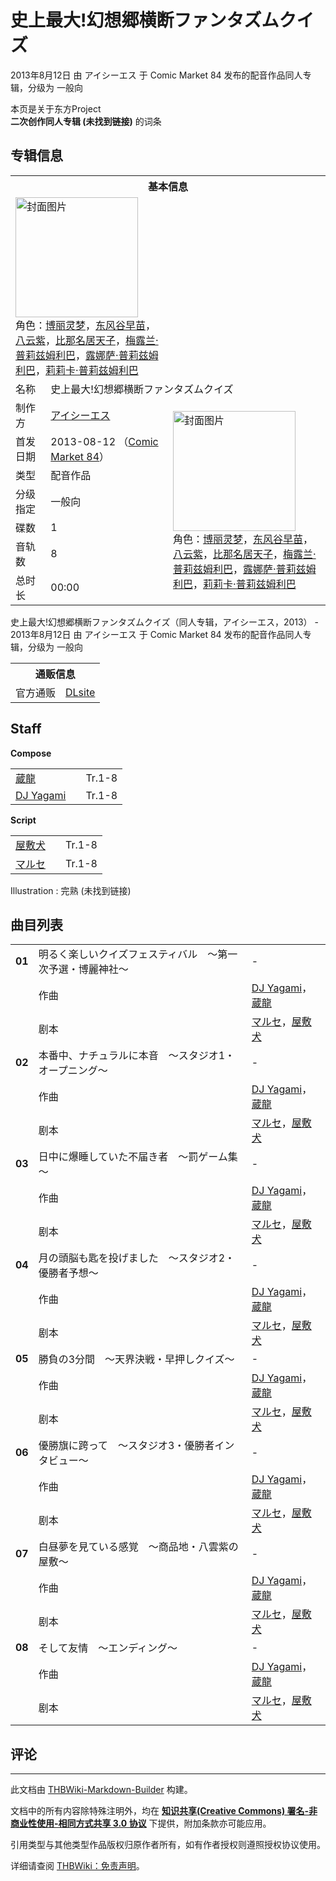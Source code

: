# 史上最大!幻想郷横断ファンタズムクイズ

<!-- source html: G:\repos\THBWiki-Markdown-Builder\THBWikiMarkdown\Temp\main\3\3d\ns0%3A%E5%8F%B2%E4%B8%8A%E6%9C%80%E5%A4%A7%21%E5%B9%BB%E6%83%B3%E9%83%B7%E6%A8%AA%E6%96%AD%E3%83%95%E3%82%A1%E3%83%B3%E3%82%BF%E3%82%BA%E3%83%A0%E3%82%AF%E3%82%A4%E3%82%BA.html -->

2013年8月12日 由 アイシーエス 于 Comic Market 84 发布的配音作品同人专辑，分级为 一般向

本页是关于东方Project  
 **二次创作同人专辑 (未找到链接)** 的词条
## 专辑信息

<table><tbody><tr><th colspan="3">基本信息</th></tr><tr><td class="cover-artwork-mobile" colspan="2"><a href="./文件-史上最大!幻想郷横断ファンタズムクイズ封面.jpg.md" class="image" title="封面图片"><img alt="封面图片" src="https://upload.thwiki.cc/thumb/2/2e/%E5%8F%B2%E4%B8%8A%E6%9C%80%E5%A4%A7%21%E5%B9%BB%E6%83%B3%E9%83%B7%E6%A8%AA%E6%96%AD%E3%83%95%E3%82%A1%E3%83%B3%E3%82%BF%E3%82%BA%E3%83%A0%E3%82%AF%E3%82%A4%E3%82%BA%E5%B0%81%E9%9D%A2.jpg/196px-%E5%8F%B2%E4%B8%8A%E6%9C%80%E5%A4%A7%21%E5%B9%BB%E6%83%B3%E9%83%B7%E6%A8%AA%E6%96%AD%E3%83%95%E3%82%A1%E3%83%B3%E3%82%BF%E3%82%BA%E3%83%A0%E3%82%AF%E3%82%A4%E3%82%BA%E5%B0%81%E9%9D%A2.jpg" decoding="async" loading="lazy" width="196" height="192" srcset="https://upload.thwiki.cc/thumb/2/2e/%E5%8F%B2%E4%B8%8A%E6%9C%80%E5%A4%A7%21%E5%B9%BB%E6%83%B3%E9%83%B7%E6%A8%AA%E6%96%AD%E3%83%95%E3%82%A1%E3%83%B3%E3%82%BF%E3%82%BA%E3%83%A0%E3%82%AF%E3%82%A4%E3%82%BA%E5%B0%81%E9%9D%A2.jpg/294px-%E5%8F%B2%E4%B8%8A%E6%9C%80%E5%A4%A7%21%E5%B9%BB%E6%83%B3%E9%83%B7%E6%A8%AA%E6%96%AD%E3%83%95%E3%82%A1%E3%83%B3%E3%82%BF%E3%82%BA%E3%83%A0%E3%82%AF%E3%82%A4%E3%82%BA%E5%B0%81%E9%9D%A2.jpg 1.5x, https://upload.thwiki.cc/thumb/2/2e/%E5%8F%B2%E4%B8%8A%E6%9C%80%E5%A4%A7%21%E5%B9%BB%E6%83%B3%E9%83%B7%E6%A8%AA%E6%96%AD%E3%83%95%E3%82%A1%E3%83%B3%E3%82%BF%E3%82%BA%E3%83%A0%E3%82%AF%E3%82%A4%E3%82%BA%E5%B0%81%E9%9D%A2.jpg/392px-%E5%8F%B2%E4%B8%8A%E6%9C%80%E5%A4%A7%21%E5%B9%BB%E6%83%B3%E9%83%B7%E6%A8%AA%E6%96%AD%E3%83%95%E3%82%A1%E3%83%B3%E3%82%BF%E3%82%BA%E3%83%A0%E3%82%AF%E3%82%A4%E3%82%BA%E5%B0%81%E9%9D%A2.jpg 2x" data-file-width="512" data-file-height="501"></a><div class="cover-char">角色：<a href="./博丽灵梦.md" title="博丽灵梦">博丽灵梦</a>，<a href="./东风谷早苗.md" title="东风谷早苗">东风谷早苗</a>，<a href="./八云紫.md" title="八云紫">八云紫</a>，<a href="./比那名居天子.md" title="比那名居天子">比那名居天子</a>，<a href="./梅露兰·普莉兹姆利巴.md" title="梅露兰·普莉兹姆利巴">梅露兰·普莉兹姆利巴</a>，<a href="./露娜萨·普莉兹姆利巴.md" title="露娜萨·普莉兹姆利巴">露娜萨·普莉兹姆利巴</a>，<a href="./莉莉卡·普莉兹姆利巴.md" title="莉莉卡·普莉兹姆利巴">莉莉卡·普莉兹姆利巴</a></div></td>
</tr><tr><td class="label">名称</td><td colspan="2"> 史上最大!幻想郷横断ファンタズムクイズ </td></tr><tr><td class="label">制作方</td><td><a href="./アイシーエス.md" title="アイシーエス">アイシーエス</a></td><td class="cover-artwork" rowspan="7" style="min-width:196px;"><a href="./文件-史上最大!幻想郷横断ファンタズムクイズ封面.jpg.md" class="image" title="封面图片"><img alt="封面图片" src="https://upload.thwiki.cc/thumb/2/2e/%E5%8F%B2%E4%B8%8A%E6%9C%80%E5%A4%A7%21%E5%B9%BB%E6%83%B3%E9%83%B7%E6%A8%AA%E6%96%AD%E3%83%95%E3%82%A1%E3%83%B3%E3%82%BF%E3%82%BA%E3%83%A0%E3%82%AF%E3%82%A4%E3%82%BA%E5%B0%81%E9%9D%A2.jpg/196px-%E5%8F%B2%E4%B8%8A%E6%9C%80%E5%A4%A7%21%E5%B9%BB%E6%83%B3%E9%83%B7%E6%A8%AA%E6%96%AD%E3%83%95%E3%82%A1%E3%83%B3%E3%82%BF%E3%82%BA%E3%83%A0%E3%82%AF%E3%82%A4%E3%82%BA%E5%B0%81%E9%9D%A2.jpg" decoding="async" loading="lazy" width="196" height="192" srcset="https://upload.thwiki.cc/thumb/2/2e/%E5%8F%B2%E4%B8%8A%E6%9C%80%E5%A4%A7%21%E5%B9%BB%E6%83%B3%E9%83%B7%E6%A8%AA%E6%96%AD%E3%83%95%E3%82%A1%E3%83%B3%E3%82%BF%E3%82%BA%E3%83%A0%E3%82%AF%E3%82%A4%E3%82%BA%E5%B0%81%E9%9D%A2.jpg/294px-%E5%8F%B2%E4%B8%8A%E6%9C%80%E5%A4%A7%21%E5%B9%BB%E6%83%B3%E9%83%B7%E6%A8%AA%E6%96%AD%E3%83%95%E3%82%A1%E3%83%B3%E3%82%BF%E3%82%BA%E3%83%A0%E3%82%AF%E3%82%A4%E3%82%BA%E5%B0%81%E9%9D%A2.jpg 1.5x, https://upload.thwiki.cc/thumb/2/2e/%E5%8F%B2%E4%B8%8A%E6%9C%80%E5%A4%A7%21%E5%B9%BB%E6%83%B3%E9%83%B7%E6%A8%AA%E6%96%AD%E3%83%95%E3%82%A1%E3%83%B3%E3%82%BF%E3%82%BA%E3%83%A0%E3%82%AF%E3%82%A4%E3%82%BA%E5%B0%81%E9%9D%A2.jpg/392px-%E5%8F%B2%E4%B8%8A%E6%9C%80%E5%A4%A7%21%E5%B9%BB%E6%83%B3%E9%83%B7%E6%A8%AA%E6%96%AD%E3%83%95%E3%82%A1%E3%83%B3%E3%82%BF%E3%82%BA%E3%83%A0%E3%82%AF%E3%82%A4%E3%82%BA%E5%B0%81%E9%9D%A2.jpg 2x" data-file-width="512" data-file-height="501"></a><div class="cover-char">角色：<a href="./博丽灵梦.md" title="博丽灵梦">博丽灵梦</a>，<a href="./东风谷早苗.md" title="东风谷早苗">东风谷早苗</a>，<a href="./八云紫.md" title="八云紫">八云紫</a>，<a href="./比那名居天子.md" title="比那名居天子">比那名居天子</a>，<a href="./梅露兰·普莉兹姆利巴.md" title="梅露兰·普莉兹姆利巴">梅露兰·普莉兹姆利巴</a>，<a href="./露娜萨·普莉兹姆利巴.md" title="露娜萨·普莉兹姆利巴">露娜萨·普莉兹姆利巴</a>，<a href="./莉莉卡·普莉兹姆利巴.md" title="莉莉卡·普莉兹姆利巴">莉莉卡·普莉兹姆利巴</a></div></td>
</tr><tr><td class="label">首发日期</td><td>2013-08-12&#160;（<a href="/展会作品列表?e=Comic+Market%2384">Comic Market 84</a>）</td></tr><tr><td class="label">类型</td><td>配音作品</td></tr><tr><td class="label">分级指定</td><td>一般向</td></tr><tr><td class="label">碟数</td><td>1</td></tr><tr><td class="label">音轨数</td><td>8</td></tr><tr><td class="label">总时长</td><td>00:00</td></tr></tbody></table>

史上最大!幻想郷横断ファンタズムクイズ（同人专辑，アイシーエス，2013） - 2013年8月12日 由 アイシーエス 于 Comic Market 84 发布的配音作品同人专辑，分级为 一般向

<table><tbody><tr><th colspan="3">通贩信息</th></tr><tr><td class="label">官方通贩</td><td colspan="2"><a rel="nofollow" class="external text" href="http://www.dlsite.com/home/work/=/product_id/RJ119363.html">DLsite</a></td></tr></tbody></table>


## Staff
  
 **Compose**   

<table><tbody><tr><td><a href="/index.php?title=%E8%94%B5%E9%BE%8D&amp;action=edit&amp;redlink=1" class="new" title="蔵龍（页面不存在）">蔵龍</a></td><td></td><td>Tr.1-8</td></tr><tr><td><a href="/index.php?title=DJ_Yagami&amp;action=edit&amp;redlink=1" class="new" title="DJ Yagami（页面不存在）">DJ Yagami</a></td><td></td><td>Tr.1-8</td></tr></tbody></table>

  
 **Script**   

<table><tbody><tr><td><a href="/index.php?title=%E5%B1%8B%E6%95%B7%E7%8A%AC&amp;action=edit&amp;redlink=1" class="new" title="屋敷犬（页面不存在）">屋敷犬</a></td><td></td><td>Tr.1-8</td></tr><tr><td><a href="/index.php?title=%E3%83%9E%E3%83%AB%E3%82%BB&amp;action=edit&amp;redlink=1" class="new" title="マルセ（页面不存在）">マルセ</a></td><td></td><td>Tr.1-8</td></tr></tbody></table>


Illustration
: 完熟 (未找到链接)

## 曲目列表

<table><tbody><tr><td id="1" class="infoYL"><b>01</b></td><td id="明るく楽しいクイズフェスティバル_～第一次予選・博麗神社～" colspan="2" class="title">明るく楽しいクイズフェスティバル　～第一次予選・博麗神社～<span class="thcsearchlinks"><a rel="nofollow" class="external text" href="https://cd.thwiki.cc?arrange=DJ Yagami，蔵龍&amp;script=マルセ，屋敷犬&amp;fromwiki=史上最大!幻想郷横断ファンタズムクイズ"><span title="搜索相似同人曲"></span></a></span></td><td class="time">-</td></tr><tr><td class="left"></td><td class="label">作曲</td><td class="text" colspan="2"><a href="/index.php?title=DJ_Yagami&amp;action=edit&amp;redlink=1" class="new" title="DJ Yagami（页面不存在）">DJ Yagami</a>，<a href="/index.php?title=%E8%94%B5%E9%BE%8D&amp;action=edit&amp;redlink=1" class="new" title="蔵龍（页面不存在）">蔵龍</a><span class="thcsearchlinks"><a rel="nofollow" class="external text" href="https://cd.thwiki.cc?arrange=，DJ Yagami，蔵龍&amp;fromwiki=史上最大!幻想郷横断ファンタズムクイズ"><span></span></a></span></td></tr><tr><td class="left"></td><td class="label">剧本</td><td class="text" colspan="2"><a href="/index.php?title=%E3%83%9E%E3%83%AB%E3%82%BB&amp;action=edit&amp;redlink=1" class="new" title="マルセ（页面不存在）">マルセ</a>，<a href="/index.php?title=%E5%B1%8B%E6%95%B7%E7%8A%AC&amp;action=edit&amp;redlink=1" class="new" title="屋敷犬（页面不存在）">屋敷犬</a><span class="thcsearchlinks"><a rel="nofollow" class="external text" href="https://cd.thwiki.cc?script=マルセ，屋敷犬&amp;fromwiki=史上最大!幻想郷横断ファンタズムクイズ"><span></span></a></span></td></tr>
<tr><td id="2" class="infoYL"><b>02</b></td><td id="本番中、ナチュラルに本音_～スタジオ1・オープニング～" colspan="2" class="title">本番中、ナチュラルに本音　～スタジオ1・オープニング～<span class="thcsearchlinks"><a rel="nofollow" class="external text" href="https://cd.thwiki.cc?arrange=DJ Yagami，蔵龍&amp;script=マルセ，屋敷犬&amp;fromwiki=史上最大!幻想郷横断ファンタズムクイズ"><span title="搜索相似同人曲"></span></a></span></td><td class="time">-</td></tr><tr><td class="left"></td><td class="label">作曲</td><td class="text" colspan="2"><a href="/index.php?title=DJ_Yagami&amp;action=edit&amp;redlink=1" class="new" title="DJ Yagami（页面不存在）">DJ Yagami</a>，<a href="/index.php?title=%E8%94%B5%E9%BE%8D&amp;action=edit&amp;redlink=1" class="new" title="蔵龍（页面不存在）">蔵龍</a><span class="thcsearchlinks"><a rel="nofollow" class="external text" href="https://cd.thwiki.cc?arrange=，DJ Yagami，蔵龍&amp;fromwiki=史上最大!幻想郷横断ファンタズムクイズ"><span></span></a></span></td></tr><tr><td class="left"></td><td class="label">剧本</td><td class="text" colspan="2"><a href="/index.php?title=%E3%83%9E%E3%83%AB%E3%82%BB&amp;action=edit&amp;redlink=1" class="new" title="マルセ（页面不存在）">マルセ</a>，<a href="/index.php?title=%E5%B1%8B%E6%95%B7%E7%8A%AC&amp;action=edit&amp;redlink=1" class="new" title="屋敷犬（页面不存在）">屋敷犬</a><span class="thcsearchlinks"><a rel="nofollow" class="external text" href="https://cd.thwiki.cc?script=マルセ，屋敷犬&amp;fromwiki=史上最大!幻想郷横断ファンタズムクイズ"><span></span></a></span></td></tr>
<tr><td id="3" class="infoYL"><b>03</b></td><td id="日中に爆睡していた不届き者_～罰ゲーム集～" colspan="2" class="title">日中に爆睡していた不届き者　～罰ゲーム集～<span class="thcsearchlinks"><a rel="nofollow" class="external text" href="https://cd.thwiki.cc?arrange=DJ Yagami，蔵龍&amp;script=マルセ，屋敷犬&amp;fromwiki=史上最大!幻想郷横断ファンタズムクイズ"><span title="搜索相似同人曲"></span></a></span></td><td class="time">-</td></tr><tr><td class="left"></td><td class="label">作曲</td><td class="text" colspan="2"><a href="/index.php?title=DJ_Yagami&amp;action=edit&amp;redlink=1" class="new" title="DJ Yagami（页面不存在）">DJ Yagami</a>，<a href="/index.php?title=%E8%94%B5%E9%BE%8D&amp;action=edit&amp;redlink=1" class="new" title="蔵龍（页面不存在）">蔵龍</a><span class="thcsearchlinks"><a rel="nofollow" class="external text" href="https://cd.thwiki.cc?arrange=，DJ Yagami，蔵龍&amp;fromwiki=史上最大!幻想郷横断ファンタズムクイズ"><span></span></a></span></td></tr><tr><td class="left"></td><td class="label">剧本</td><td class="text" colspan="2"><a href="/index.php?title=%E3%83%9E%E3%83%AB%E3%82%BB&amp;action=edit&amp;redlink=1" class="new" title="マルセ（页面不存在）">マルセ</a>，<a href="/index.php?title=%E5%B1%8B%E6%95%B7%E7%8A%AC&amp;action=edit&amp;redlink=1" class="new" title="屋敷犬（页面不存在）">屋敷犬</a><span class="thcsearchlinks"><a rel="nofollow" class="external text" href="https://cd.thwiki.cc?script=マルセ，屋敷犬&amp;fromwiki=史上最大!幻想郷横断ファンタズムクイズ"><span></span></a></span></td></tr>
<tr><td id="4" class="infoYL"><b>04</b></td><td id="月の頭脳も匙を投げました_～スタジオ2・優勝者予想～" colspan="2" class="title">月の頭脳も匙を投げました　～スタジオ2・優勝者予想～<span class="thcsearchlinks"><a rel="nofollow" class="external text" href="https://cd.thwiki.cc?arrange=DJ Yagami，蔵龍&amp;script=マルセ，屋敷犬&amp;fromwiki=史上最大!幻想郷横断ファンタズムクイズ"><span title="搜索相似同人曲"></span></a></span></td><td class="time">-</td></tr><tr><td class="left"></td><td class="label">作曲</td><td class="text" colspan="2"><a href="/index.php?title=DJ_Yagami&amp;action=edit&amp;redlink=1" class="new" title="DJ Yagami（页面不存在）">DJ Yagami</a>，<a href="/index.php?title=%E8%94%B5%E9%BE%8D&amp;action=edit&amp;redlink=1" class="new" title="蔵龍（页面不存在）">蔵龍</a><span class="thcsearchlinks"><a rel="nofollow" class="external text" href="https://cd.thwiki.cc?arrange=，DJ Yagami，蔵龍&amp;fromwiki=史上最大!幻想郷横断ファンタズムクイズ"><span></span></a></span></td></tr><tr><td class="left"></td><td class="label">剧本</td><td class="text" colspan="2"><a href="/index.php?title=%E3%83%9E%E3%83%AB%E3%82%BB&amp;action=edit&amp;redlink=1" class="new" title="マルセ（页面不存在）">マルセ</a>，<a href="/index.php?title=%E5%B1%8B%E6%95%B7%E7%8A%AC&amp;action=edit&amp;redlink=1" class="new" title="屋敷犬（页面不存在）">屋敷犬</a><span class="thcsearchlinks"><a rel="nofollow" class="external text" href="https://cd.thwiki.cc?script=マルセ，屋敷犬&amp;fromwiki=史上最大!幻想郷横断ファンタズムクイズ"><span></span></a></span></td></tr>
<tr><td id="5" class="infoYL"><b>05</b></td><td id="勝負の3分間_～天界決戦・早押しクイズ～" colspan="2" class="title">勝負の3分間　～天界決戦・早押しクイズ～<span class="thcsearchlinks"><a rel="nofollow" class="external text" href="https://cd.thwiki.cc?arrange=DJ Yagami，蔵龍&amp;script=マルセ，屋敷犬&amp;fromwiki=史上最大!幻想郷横断ファンタズムクイズ"><span title="搜索相似同人曲"></span></a></span></td><td class="time">-</td></tr><tr><td class="left"></td><td class="label">作曲</td><td class="text" colspan="2"><a href="/index.php?title=DJ_Yagami&amp;action=edit&amp;redlink=1" class="new" title="DJ Yagami（页面不存在）">DJ Yagami</a>，<a href="/index.php?title=%E8%94%B5%E9%BE%8D&amp;action=edit&amp;redlink=1" class="new" title="蔵龍（页面不存在）">蔵龍</a><span class="thcsearchlinks"><a rel="nofollow" class="external text" href="https://cd.thwiki.cc?arrange=，DJ Yagami，蔵龍&amp;fromwiki=史上最大!幻想郷横断ファンタズムクイズ"><span></span></a></span></td></tr><tr><td class="left"></td><td class="label">剧本</td><td class="text" colspan="2"><a href="/index.php?title=%E3%83%9E%E3%83%AB%E3%82%BB&amp;action=edit&amp;redlink=1" class="new" title="マルセ（页面不存在）">マルセ</a>，<a href="/index.php?title=%E5%B1%8B%E6%95%B7%E7%8A%AC&amp;action=edit&amp;redlink=1" class="new" title="屋敷犬（页面不存在）">屋敷犬</a><span class="thcsearchlinks"><a rel="nofollow" class="external text" href="https://cd.thwiki.cc?script=マルセ，屋敷犬&amp;fromwiki=史上最大!幻想郷横断ファンタズムクイズ"><span></span></a></span></td></tr>
<tr><td id="6" class="infoYL"><b>06</b></td><td id="優勝旗に跨って_～スタジオ3・優勝者インタビュー～" colspan="2" class="title">優勝旗に跨って　～スタジオ3・優勝者インタビュー～<span class="thcsearchlinks"><a rel="nofollow" class="external text" href="https://cd.thwiki.cc?arrange=DJ Yagami，蔵龍&amp;script=マルセ，屋敷犬&amp;fromwiki=史上最大!幻想郷横断ファンタズムクイズ"><span title="搜索相似同人曲"></span></a></span></td><td class="time">-</td></tr><tr><td class="left"></td><td class="label">作曲</td><td class="text" colspan="2"><a href="/index.php?title=DJ_Yagami&amp;action=edit&amp;redlink=1" class="new" title="DJ Yagami（页面不存在）">DJ Yagami</a>，<a href="/index.php?title=%E8%94%B5%E9%BE%8D&amp;action=edit&amp;redlink=1" class="new" title="蔵龍（页面不存在）">蔵龍</a><span class="thcsearchlinks"><a rel="nofollow" class="external text" href="https://cd.thwiki.cc?arrange=，DJ Yagami，蔵龍&amp;fromwiki=史上最大!幻想郷横断ファンタズムクイズ"><span></span></a></span></td></tr><tr><td class="left"></td><td class="label">剧本</td><td class="text" colspan="2"><a href="/index.php?title=%E3%83%9E%E3%83%AB%E3%82%BB&amp;action=edit&amp;redlink=1" class="new" title="マルセ（页面不存在）">マルセ</a>，<a href="/index.php?title=%E5%B1%8B%E6%95%B7%E7%8A%AC&amp;action=edit&amp;redlink=1" class="new" title="屋敷犬（页面不存在）">屋敷犬</a><span class="thcsearchlinks"><a rel="nofollow" class="external text" href="https://cd.thwiki.cc?script=マルセ，屋敷犬&amp;fromwiki=史上最大!幻想郷横断ファンタズムクイズ"><span></span></a></span></td></tr>
<tr><td id="7" class="infoYL"><b>07</b></td><td id="白昼夢を見ている感覚_～商品地・八雲紫の屋敷～" colspan="2" class="title">白昼夢を見ている感覚　～商品地・八雲紫の屋敷～<span class="thcsearchlinks"><a rel="nofollow" class="external text" href="https://cd.thwiki.cc?arrange=DJ Yagami，蔵龍&amp;script=マルセ，屋敷犬&amp;fromwiki=史上最大!幻想郷横断ファンタズムクイズ"><span title="搜索相似同人曲"></span></a></span></td><td class="time">-</td></tr><tr><td class="left"></td><td class="label">作曲</td><td class="text" colspan="2"><a href="/index.php?title=DJ_Yagami&amp;action=edit&amp;redlink=1" class="new" title="DJ Yagami（页面不存在）">DJ Yagami</a>，<a href="/index.php?title=%E8%94%B5%E9%BE%8D&amp;action=edit&amp;redlink=1" class="new" title="蔵龍（页面不存在）">蔵龍</a><span class="thcsearchlinks"><a rel="nofollow" class="external text" href="https://cd.thwiki.cc?arrange=，DJ Yagami，蔵龍&amp;fromwiki=史上最大!幻想郷横断ファンタズムクイズ"><span></span></a></span></td></tr><tr><td class="left"></td><td class="label">剧本</td><td class="text" colspan="2"><a href="/index.php?title=%E3%83%9E%E3%83%AB%E3%82%BB&amp;action=edit&amp;redlink=1" class="new" title="マルセ（页面不存在）">マルセ</a>，<a href="/index.php?title=%E5%B1%8B%E6%95%B7%E7%8A%AC&amp;action=edit&amp;redlink=1" class="new" title="屋敷犬（页面不存在）">屋敷犬</a><span class="thcsearchlinks"><a rel="nofollow" class="external text" href="https://cd.thwiki.cc?script=マルセ，屋敷犬&amp;fromwiki=史上最大!幻想郷横断ファンタズムクイズ"><span></span></a></span></td></tr>
<tr><td id="8" class="infoYL"><b>08</b></td><td id="そして友情_～エンディング～" colspan="2" class="title">そして友情　～エンディング～<span class="thcsearchlinks"><a rel="nofollow" class="external text" href="https://cd.thwiki.cc?arrange=DJ Yagami，蔵龍&amp;script=マルセ，屋敷犬&amp;fromwiki=史上最大!幻想郷横断ファンタズムクイズ"><span title="搜索相似同人曲"></span></a></span></td><td class="time">-</td></tr><tr><td class="left"></td><td class="label">作曲</td><td class="text" colspan="2"><a href="/index.php?title=DJ_Yagami&amp;action=edit&amp;redlink=1" class="new" title="DJ Yagami（页面不存在）">DJ Yagami</a>，<a href="/index.php?title=%E8%94%B5%E9%BE%8D&amp;action=edit&amp;redlink=1" class="new" title="蔵龍（页面不存在）">蔵龍</a><span class="thcsearchlinks"><a rel="nofollow" class="external text" href="https://cd.thwiki.cc?arrange=，DJ Yagami，蔵龍&amp;fromwiki=史上最大!幻想郷横断ファンタズムクイズ"><span></span></a></span></td></tr><tr><td class="left"></td><td class="label">剧本</td><td class="text" colspan="2"><a href="/index.php?title=%E3%83%9E%E3%83%AB%E3%82%BB&amp;action=edit&amp;redlink=1" class="new" title="マルセ（页面不存在）">マルセ</a>，<a href="/index.php?title=%E5%B1%8B%E6%95%B7%E7%8A%AC&amp;action=edit&amp;redlink=1" class="new" title="屋敷犬（页面不存在）">屋敷犬</a><span class="thcsearchlinks"><a rel="nofollow" class="external text" href="https://cd.thwiki.cc?script=マルセ，屋敷犬&amp;fromwiki=史上最大!幻想郷横断ファンタズムクイズ"><span></span></a></span></td></tr></tbody></table>


## 评论




---

此文档由 [THBWiki-Markdown-Builder](https://github.com/Delsin-Yu/THBWiki-Markdown-Builder) 构建。

文档中的所有内容除特殊注明外，均在 [**知识共享(Creative Commons) 署名-非商业性使用-相同方式共享 3.0 协议**](https://creativecommons.org/licenses/by-sa/3.0/deed.zh-hans) 下提供，附加条款亦可能应用。

引用类型与其他类型作品版权归原作者所有，如有作者授权则遵照授权协议使用。

详细请查阅 [THBWiki：免责声明](https://thbwiki.cc/THBWiki:%E5%85%8D%E8%B4%A3%E5%A3%B0%E6%98%8E)。

